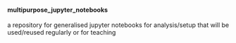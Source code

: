 #### multipurpose_jupyter_notebooks

a repository for generalised jupyter notebooks for analysis/setup that will be used/reused regularly or for teaching
